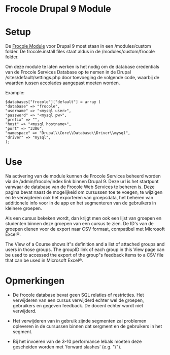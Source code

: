# Frocole Drupal 9 Module

# Setup

De [Frocole Module](https://github.com/Frocole/Frocole_Module) voor Drupal 9 moet staan in een /modules/custom folder. De frocole.install files staat aldus in de /modules/custom/frocole folder.

Om deze module te laten werken is het nodig om de database credentials van de Frocole Services Database op te nemen in de Drupal /sites/default/settings.php door toevoeging de volgende code, waarbij de waarden tussen accolades aangepast moeten worden.

Example:

```
$databases["frocole"]["default"] = array (
"database" => "frocole",
"username" => "<mysql user>",
"password" => "<mysql pw>",
"prefix" => "",
"host" => "<mysql hostname>",
"port" => "3306",
"namespace" => "Drupal\\Core\\Database\\Driver\\mysql",
"driver" => "mysql",
);
```

# Use

Na activering van de module kunnen de Frocole Services beheerd worden via de /admin/frocole/index link binnen Drupal 9. Deze url is het startpunt vanwaar de database van de Frocole Web Services te beheren is. Deze pagina bevat naast de mogelijkeid om cursussen toe te voegen, te wijzigen en te verwijderen ook het exporteren van groepsdata, het beheren van additionele info voor in de app en het segmenteren van de gebruikers in kleinere groepen.

Als een cursus bekeken wordt, dan krijgt men ook een lijst van groepen en studenten binnen deze groepen van een cursus te zien. De ID's van de groepen dienen voor de export naar CSV formaat, compatibel met Microsoft Excel®.

The View of a Course shows it"s definition and a list of attached groups and users in those groups. The groupID link of each group in this View page can be used to accessed the export of the group"s feedback items to a CSV file that can be used in Microsoft Excel®.

# Opmerkingen

- De frocole database bevat geen SQL relaties of restricties. Het verwijderen van een cursus verwijderd echter wel de groepen, gebruikers en gegeven feedback. De docent echter wordt niet verwijderd.

- Het verwijderen van in gebruik zijnde segmenten zal problemen opleveren in de cursussen binnen dat sergment en de gebruikers in het segment.

- Bij het invoeren van de 3-10 performance lebals moeten deze gescheiden worden met 'forward slashes' (e.g. "/").
